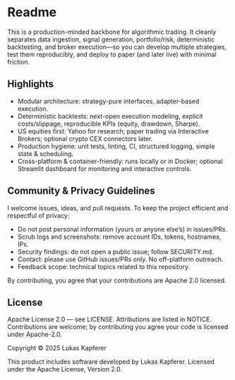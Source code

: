 # Readme

This is a production-minded backbone for algorithmic trading. It cleanly separates data ingestion, signal generation, portfolio/risk, deterministic backtesting, and broker execution—so you can develop multiple strategies, test them reproducibly, and deploy to paper (and later live) with minimal friction.

## Highlights

- Modular architecture: strategy-pure interfaces, adapter-based execution.
- Deterministic backtests: next-open execution modeling, explicit costs/slippage, reproducible KPIs (equity, drawdown, Sharpe).
- US equities first: Yahoo for research; paper trading via Interactive Brokers; optional crypto CEX connectors later.
- Production hygiene: unit tests, linting, CI, structured logging, simple state & scheduling.
- Cross-platform & container-friendly: runs locally or in Docker; optional Streamlit dashboard for monitoring and interactive controls.

## Community & Privacy Guidelines

I welcome issues, ideas, and pull requests. To keep the project efficient and respectful of privacy:

- Do not post personal information (yours or anyone else’s) in issues/PRs.
- Scrub logs and screenshots: remove account IDs, tokens, hostnames, IPs.
- Security findings: do not open a public issue; follow SECURITY.md.
- Contact: please use GitHub issues/PRs only. No off-platform outreach.
- Feedback scope: technical topics related to this repository.

By contributing, you agree that your contributions are Apache 2.0 licensed.

## License

Apache License 2.0 — see LICENSE. Attributions are listed in NOTICE.
Contributions are welcome; by contributing you agree your code is licensed under Apache-2.0.

Copyright © 2025 Lukas Kapferer

This product includes software developed by Lukas Kapferer.
Licensed under the Apache License, Version 2.0.

